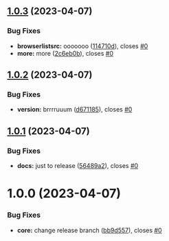 ## [1.0.3](https://github.com/shubhamp-sf/do-not-use-this-workflows-creator/compare/v1.0.2...v1.0.3) (2023-04-07)


### Bug Fixes

* **browserlistsrc:** ooooooo ([114710d](https://github.com/shubhamp-sf/do-not-use-this-workflows-creator/commit/114710d0e8408233eecc1c673233dd67e1f27af7)), closes [#0](https://github.com/shubhamp-sf/do-not-use-this-workflows-creator/issues/0)
* **more:** more ([2c6eb0b](https://github.com/shubhamp-sf/do-not-use-this-workflows-creator/commit/2c6eb0b074b17aca288d86a486c94e1f0d62b35d)), closes [#0](https://github.com/shubhamp-sf/do-not-use-this-workflows-creator/issues/0)

## [1.0.2](https://github.com/shubhamp-sf/do-not-use-this-workflows-creator/compare/v1.0.1...v1.0.2) (2023-04-07)


### Bug Fixes

* **version:** brrrruuum ([d671185](https://github.com/shubhamp-sf/do-not-use-this-workflows-creator/commit/d6711850671cbd02fc081871eab4be39e720706a)), closes [#0](https://github.com/shubhamp-sf/do-not-use-this-workflows-creator/issues/0)

## [1.0.1](https://github.com/shubhamp-sf/do-not-use-this-workflows-creator/compare/v1.0.0...v1.0.1) (2023-04-07)


### Bug Fixes

* **docs:** just to release ([56489a2](https://github.com/shubhamp-sf/do-not-use-this-workflows-creator/commit/56489a2595d805ac6686e08519cb68a0f2189e48)), closes [#0](https://github.com/shubhamp-sf/do-not-use-this-workflows-creator/issues/0)

# 1.0.0 (2023-04-07)


### Bug Fixes

* **core:** change release branch ([bb9d557](https://github.com/shubhamp-sf/do-not-use-this-workflows-creator/commit/bb9d557f6ea310261a8ce6006aaa6ce13af258c1)), closes [#0](https://github.com/shubhamp-sf/do-not-use-this-workflows-creator/issues/0)
